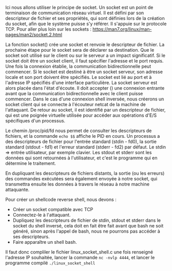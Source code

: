 Ici nous allons utiliser le principe de socket. Un socket est un point de terminaison de communication réseau virtuel. Il est défini par son descripteur de fichier et ses propriétés, qui sont définies lors de la création du socket, afin que le système puisse s'y référer. Il s'appuie sur le protocole TCP.
Pour aller plus loin sur les sockets : https://man7.org/linux/man-pages/man2/socket.2.html

La fonction socket() crée une socket et renvoie le descripteur de fichier.
La prochaine étape pour le socket sera de déclarer sa destination. Que le socket soit utilisé sur le client ou sur le serveur a un impact significatif.
Si le socket doit être un socket client, il faut spécifier l'adresse et le port requis. Une fois la connexion établie, la communication bidirectionnelle peut commencer.
Si le socket est destiné à être un socket serveur, son adresse locale et son port doivent être spécifiés. Le socket est lié au port et à l'adresse IP spécifiés d'une interface particulière.
La socket serveur est alors placée dans l'état d'écoute. Il doit accepter () une connexion entrante avant que la communication bidirectionnelle avec le client puisse commencer.
Dans le cas d'une connexion shell inversée, nous créerons un socket client qui se connecte à l'écouteur netcat de la machine de l'attaquant.
De retour au socket, il est identifié par un descripteur de fichier, qui est une poignée virtuelle utilisée pour accéder aux opérations d'E/S spécifiques d'un processus.

Le chemin /proc/pid/fd nous permet de consulter les descripteurs de fichiers, et la commande ``echo $$`` affiche le PID en cours.
Un processus a des descripteurs de fichier pour l'entrée standard (stdin - fd0), la sortie standard (stdout - fd1) et l'erreur standard (stderr - fd2) par défaut.
Le stdin => entrée utilisateur, par exemple clavier.
Les stdout et stderr sont les données qui sont retournées à l'utilisateur, et c'est le programme qui en détermine le traitement.

En dupliquant les descripteurs de fichiers distants, la sortie (ou les erreurs) des commandes exécutées sera également envoyée à notre socket, qui transmettra ensuite les données à travers le réseau à notre machine attaquante.

Pour créer un shellcode reverse shell, nous devons :

 - Créer un socket compatible avec TCP
 - Connectez-le à l'attaquant.
 - Dupliquez les descripteurs de fichier de stdin, stdout et stderr dans le socket du shell inversé, cela doit en fait être fait avant que bash ne soit généré, sinon après l'appel de bash, nous ne pourrons pas accéder à ses descripteurs.
 - Faire apparaître un shell bash.

 Il faut donc compliler le fichier linux_socket_shell.c une fois renseigné l'adresse IP souhaitée, lancer la commande ``nc -nvlp 4444``, et lancer le programme compilé ``./linux_socket_shell``
